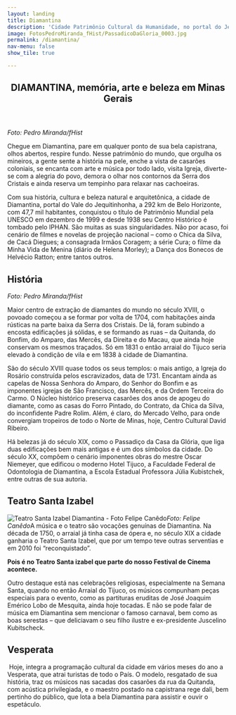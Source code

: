 ```yaml
---
layout: landing
title: Diamantina
description: 'Cidade Patrimônio Cultural da Humanidade, no portal do Jequitinhonha, tem tradição musical e também cinematográfica'
image: FotosPedroMiranda_fHist/PassadicoDaGloria_0003.jpg
permalink: /diamantina/
nav-menu: false
show_tile: true

---
```


<!-- Main -->
<div id="main">

<!-- One -->
<section id="one">
	<div class="inner">
		<header class="major">
			<h2>DIAMANTINA, memória, arte e beleza em Minas Gerais</h2>
		</header>
		<p><span class="image fit"><img src="{{ site.images_path }}FotosPedroMiranda_fHist/PassadicoDaGloria_0001.jpg" alt="" data-position="center center" /><em>Foto: Pedro Miranda/fHist</em></span></p>
		<p>Chegue em Diamantina, pare em qualquer ponto de sua bela capistrana, olhos abertos, respire fundo.  Nesse patrimônio do mundo, que orgulha os mineiros, a gente sente a história na pele, enche a vista de casarões coloniais, se encanta com arte e música por todo lado, visita Igreja, diverte-se com a alegria do povo, demora o olhar nos contornos da Serra dos Cristais e ainda reserva um tempinho para relaxar nas cachoeiras.</p>
		<p>Com sua história, cultura e beleza natural e arquitetônica, a cidade de Diamantina, portal do Vale do Jequitinhonha, a 292 km de Belo Horizonte, com 47,7 mil habitantes, conquistou o título de Patrimônio Mundial pela UNESCO em dezembro de 1999 e desde 1938 seu Centro Histórico é tombado pelo IPHAN. São muitas as suas singularidades. Não por acaso, foi cenário de filmes e novelas de projeção nacional – como o Chica da Silva, de Cacá Diegues; a consagrada Irmãos Coragem; a série Cura; o filme da Minha Vida de Menina (diário de Helena Morley); a Dança dos Bonecos de Helvécio Ratton; entre tantos outros.</p>
		<h2>História</h2>
		<p><span class="image fit"><img src="{{ site.images_path }}FotosPedroMiranda_fHist/MercadoDiamantina_0009.jpg" alt="" data-position="center center" /><em>Foto: Pedro Miranda/fHist</em></span></p>
		<p>Maior centro de extração de diamantes do mundo no século XVIII, o povoado começou a se formar por volta de 1704, com habitações ainda rústicas na parte baixa da Serra dos Cristais. De lá, foram subindo a encosta edificações já sólidas, e se formando as ruas – da Quitanda, do Bonfim, do Amparo, das Mercês, da Direita e do Macau, que ainda hoje conservam os mesmos traçados. Só em 1831 o então arraial do Tijuco seria elevado à condição de vila e em 1838 à cidade de Diamantina.</p>
		<p>São do século XVIII quase todos os seus templos: o mais antigo, a Igreja do Rosário construída pelos escravizados, data de 1731. Encantam ainda as capelas de Nossa Senhora do Amparo, do Senhor do Bonfim e as imponentes igrejas de São Francisco, das Mercês, e da Ordem Terceira do Carmo. O Núcleo histórico preserva casarões dos anos de apogeu do diamante, como as casas do Forro Pintado, do Contrato, da Chica da Silva, do inconfidente Padre Rolim. Além, é claro, do Mercado Velho, para onde convergiam tropeiros de todo o Norte de Minas, hoje, Centro Cultural David Ribeiro.</p>
		<p>Há belezas já do século XIX, como o Passadiço da Casa da Glória, que liga duas edificações bem mais antigas e é um dos símbolos da cidade. Do século XX, compõem o cenário imponentes obras do mestre Oscar Niemeyer, que edificou o moderno Hotel Tijuco, a Faculdade Federal de Odontologia de Diamantina, a Escola Estadual Professora Júlia Kubistchek, entre outras de sua autoria.</p>
		<h2>Teatro Santa Izabel</h2>
		<p><span class="image fit"><img src="{{ site.images_path }}Diamantina/Diamantina-TeatroSantaIzabel.jpg" alt="Teatro Santa Izabel Diamantina - Foto Felipe Canêdo" data-position="center center" /><em>Foto: Felipe Canêdo</em></span>A música e o teatro são vocações genuínas de Diamantina. Na década de 1750, o arraial já tinha casa de ópera e, no século XIX a cidade ganharia o Teatro Santa Izabel, que por um tempo teve outras serventias e em 2010 foi “reconquistado”.</p>
		<p><strong>Pois é no Teatro Santa izabel que parte do nosso Festival de Cinema acontece.</strong></p>
		<p>Outro destaque está nas celebrações religiosas, especialmente na Semana Santa, quando no então Arraial do Tijuco, os músicos compunham peças especiais para o evento, como as partituras eruditas de José Joaquim Emérico Lobo de Mesquita, ainda hoje tocadas. E não se pode falar de música em Diamantina sem mencionar o famoso carnaval, bem como as boas serestas – que deliciavam o seu filho ilustre e ex-presidente Juscelino Kubitscheck.</p>
		<h2>Vesperata</h2>
		<p><span class="image fit"><img src="{{ site.images_path }}Diamantina/vesperata.jpg" alt="" data-position="center center" /></span> Hoje, integra a programação cultural da cidade em vários meses do ano a Vesperata, que atrai turistas de todo o País. O modelo, resgatado de sua história, traz os músicos nas sacadas dos casarões da rua da Quitanda, com acústica privilegiada, e o maestro postado na capistrana rege dali, bem pertinho do público, que lota a bela Diamantina para assistir e ouvir o espetáculo.</p>
	</div>
</section>


</div>
